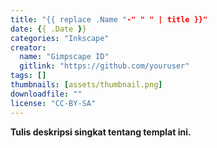 ```yaml
---
title: "{{ replace .Name "-" " " | title }}"
date: {{ .Date }}
categories: "Inkscape"
creator: 
  name: "Gimpscape ID"
  gitlink: "https://github.com/youruser"
tags: []
thumbnails: [assets/thumbnail.png]
downloadfile: ""
license: "CC-BY-SA"
---
```

**Tulis deskripsi singkat tentang templat ini.**
<!--silakan edit bagian nama, gitlink, thumbnail, link dowload, lisensi jika diperlukan, serta deskripsi-->